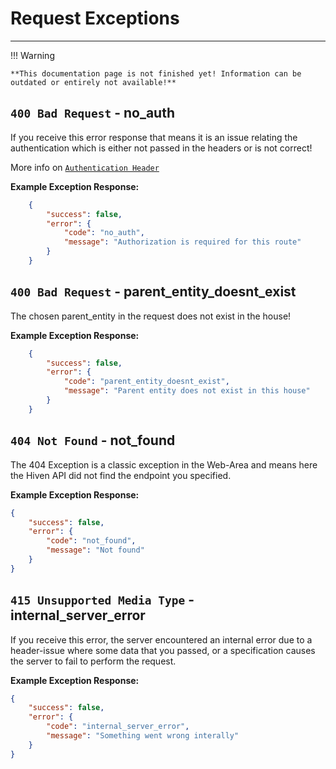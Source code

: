 # Request Exceptions

---

!!! Warning

    **This documentation page is not finished yet! Information can be outdated or entirely not available!**

## `400 Bad Request` - no_auth

If you receive this error response that means it is an issue relating the authentication which is either not passed 
in the headers or is not correct!

More info on [`Authentication Header`](#authentication-header)

**Example Exception Response:**

```json
    {
        "success": false,
        "error": {
            "code": "no_auth",
            "message": "Authorization is required for this route"
        }
    }
```

## `400 Bad Request` - parent_entity_doesnt_exist

The chosen parent_entity in the request does not exist in the house! 

**Example Exception Response:**

```json
    {
        "success": false,
        "error": {
            "code": "parent_entity_doesnt_exist",
            "message": "Parent entity does not exist in this house"
        }
    }
```

## `404 Not Found` - not_found

The 404 Exception is a classic exception in the Web-Area and means here the Hiven API did not find the endpoint you
specified.

**Example Exception Response:**

```json
{
    "success": false,
    "error": {
        "code": "not_found",
        "message": "Not found"
    }
}
```

## `415 Unsupported Media Type` - internal_server_error
    
If you receive this error, the server encountered an internal error due to a header-issue where some data that you 
passed, or a specification causes the server to fail to perform the request.

**Example Exception Response:**

```json
{
    "success": false,
    "error": {
        "code": "internal_server_error",
        "message": "Something went wrong interally"
    }
}
```